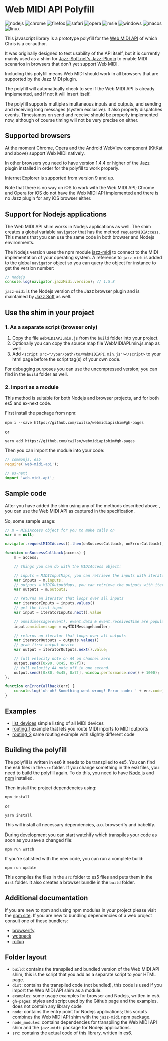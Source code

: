 # Web MIDI API Polyfill

![nodejs](http://jazz-soft.github.io/img/nodejs.jpg)
![chrome](http://jazz-soft.github.io/img/chrome.jpg)
![firefox](http://jazz-soft.github.io/img/firefox.jpg)
![safari](http://jazz-soft.github.io/img/safari.jpg)
![opera](http://jazz-soft.github.io/img/opera.jpg)
![msie](http://jazz-soft.github.io/img/msie.jpg)
![windows](http://jazz-soft.github.io/img/windows.jpg)
![macos](http://jazz-soft.github.io/img/macos.jpg)
![linux](http://jazz-soft.github.io/img/linux.jpg)

This javascript library is a prototype polyfill for the [Web MIDI API](http://webaudio.github.io/web-midi-api/) of which Chris is a co-author.

It was originally designed to test usability of the API itself, but it is currently mainly used as a shim for [Jazz-Soft.net's Jazz-Plugin](http://jazz-soft.net/) to enable MIDI scenarios in browsers that don't yet support Web MIDI.

Including this polyfill means Web MIDI should work in all browsers that are supported by the Jazz MIDI plugin.

The polyfill will automatically check to see if the Web MIDI API is already implemented, and if not it will insert itself.

The polyfill supports multiple simultaneous inputs and outputs, and sending and receiving long messages (system exclusive). It also properly dispatches events. Timestamps on send and receive should be properly implemented now, although of course timing will not be very precise on either.

## Supported browsers

At the moment Chrome, Opera and the Android WebView component (KitKat and above) support Web MIDI natively.

In other browsers you need to have version 1.4.4 or higher of the Jazz plugin installed in order for the polyfill to work properly.

Internet Explorer is supported from version 9 and up.

Note that there is no way on iOS to work with the Web MIDI API; Chrome and Opera for iOS do not have the Web MIDI API implemented and there is no Jazz plugin for any iOS browser either.

## Support for Nodejs applications

The Web MIDI API shim works in Nodejs applications as well. The shim creates a global variable `navigator` that has the method `requestMIDIAccess`. This means that you can use the same code in both browser and Nodejs environments.

The Nodejs version uses the npm module [jazz-midi](https://www.npmjs.com/package/jazz-midi) to connect to the MIDI implementation of your operating system. A reference to `jazz-midi` is added to the global `navigator` object so you can query the object for instance to get the version number:

```javascript
// nodejs
console.log(navigator.jazzMidi.version); // 1.5.8
```

`jazz-midi` is the Nodejs version of the Jazz browser plugin and is maintained by [Jazz Soft](http://jazz-soft.net/) as well.

## Use the shim in your project

### 1. As a separate script (browser only)

1. Copy the file `WebMIDIAPI.min.js` from the `build` folder into your project.
2. Optionally you can copy the source map file WebMIDIAPI.min.js.map as well
3. Add `<script src="/your/path/to/WebMIDIAPI.min.js"></script>` to your html page before the script tag(s) of your own code.

For debugging purposes you can use the uncompressed version; you can find in the `build` folder as well.

### 2. Import as a module

This method is suitable for both Nodejs and browser projects, and for both es5 and ex-next code.

First install the package from npm:

`npm i --save https://github.com/cwilso/webmidiapishim#gh-pages`

or

`yarn add https://github.com/cwilso/webmidiapishim#gh-pages`

Then you can import the module into your code:

```javascript
// commonjs, es5
require('web-midi-api');

// es-next
import 'web-midi-api';
```

## Sample code

After you have added the shim using any of the methods described above , you can use the Web MIDI API as captured in the specification.

So, some sample usage:

```javascript
// m = MIDIAccess object for you to make calls on
var m = null;

navigator.requestMIDIAccess().then(onSuccessCallback, onErrorCallback);

function onSuccessCallback(access) {
    m = access;

    // Things you can do with the MIDIAccess object:

    // inputs = MIDIInputMaps, you can retrieve the inputs with iterators
    var inputs = m.inputs;
    // outputs = MIDIOutputMaps, you can retrieve the outputs with iterators
    var outputs = m.outputs;

    // returns an iterator that loops over all inputs
    var iteratorInputs = inputs.values()
    // get the first input
    var input = iteratorInputs.next().value

    // onmidimessage(event), event.data & event.receivedTime are populated
    input.onmidimessage = myMIDIMessagehandler;

    // returns an iterator that loops over all outputs
    var iteratorOutputs = outputs.values()
    // grab first output device
    var output = iteratorOutputs.next().value;

    // full velocity note on A4 on channel zero
    output.send([0x90, 0x45, 0x7f]);
    // full velocity A4 note off in one second.
    output.send([0x80, 0x45, 0x7f], window.performance.now() + 1000);
};

function onErrorCallback(err) {
    console.log('uh-oh! Something went wrong! Error code: ' + err.code);
}
```

## Examples

- [list_devices](http://cwilso.github.com/WebMIDIAPIShim/examples/list_devices) simple listing of all MIDI devices
- [routing_1](http://cwilso.github.com/WebMIDIAPIShim/examples/routing_1) example that lets you route MIDI inports to MIDI outports
- [routing_2](http://cwilso.github.com/WebMIDIAPIShim/examples/routing_2) same routing example with slightly different code


## Building the polyfill

The polyfill is written in es6 it needs to be transpiled to es5. You can find the es6 files in the `src` folder. If you change something in the es6 files, you need to build the polyfill again. To do this, you need to have [Node.js](http://nodejs.org/) and [npm](https://www.npmjs.org/) installed.

Then install the project dependencies using:

`npm install`

or

`yarn install`

This will install all necessary dependencies, a.o. browserify and babelify.

During development you can start watchify which transpiles your code as soon as you save a changed file:

`npm run watch`

If you're satisfied with the new code, you can run a complete build:

`npm run update`

This compiles the files in the `src` folder to es5 files and puts them in the `dist` folder. It also creates a browser bundle in the `build` folder.

## Additional documentation

If you are new to npm and using npm modules in your project please visit the [npm site](https://docs.npmjs.com/). If you are new to bundling dependencies of a web project consult one of these bundlers:

* [browserify](https://github.com/substack/node-browserify#usage).
* [webpack](https://webpack.js.org/)
* [rollup](https://rollupjs.org/)

## Folder layout

* `build`: contains the transpiled and bundled version of the Web MIDI API shim, this is the script that you add as a separate script to your HTML page.
* `dist`: contains the transpiled code (not bundled), this code is used if you import the Web MIDI API shim as a module.
* `examples`: some usage examples for browser and Nodejs, written in es5.
* `gh-pages`: styles and script used by the Github page and the examples, does not contain any library code
* `node`: contains the entry point for Nodejs applications; this scripts combines the Web MIDI API shim with the `jazz-midi` npm package.
* `node_modules`: contains dependencies for transpiling the Web MIDI API shim and the `jazz-midi`: package for Nodejs applications.
* `src`: contains the actual code of this library, written in es6.

